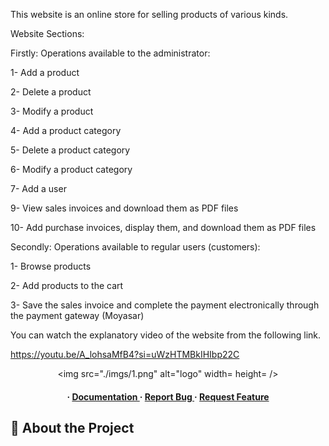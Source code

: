 This website is an online store for selling products of various kinds.

Website Sections:

Firstly: Operations available to the administrator:

1- Add a product

2- Delete a product

3- Modify a product

4- Add a product category

5- Delete a product category

6- Modify a product category

7- Add a user

9- View sales invoices and download them as PDF files

10- Add purchase invoices, display them, and download them as PDF files

Secondly: Operations available to regular users (customers):

1- Browse products

2- Add products to the cart

3- Save the sales invoice and complete the payment electronically through the payment gateway (Moyasar)

You can watch the explanatory video of the website from the following link.

https://youtu.be/A_lohsaMfB4?si=uWzHTMBkIHIbp22C


<div align='center'>

<img src="./imgs/1.png" alt="logo" width= height= />

<h4> <span> · </span> <a href="https://github.com/abuomersd/E-commerce Website/blob/master/README.md"> Documentation </a> <span> · </span> <a href="https://github.com/abuomersd/E-commerce Website/issues"> Report Bug </a> <span> · </span> <a href="https://github.com/abuomersd/E-commerce Website/issues"> Request Feature </a> </h4>


</div>

## :star2: About the Project